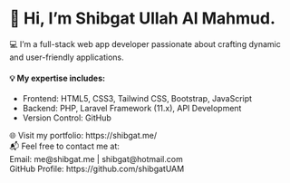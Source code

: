 <h1>👋 Hi, I’m Shibgat Ullah Al Mahmud.</h1>
<p>💻 I’m a full-stack web app developer passionate about crafting dynamic and user-friendly applications.</p>
<h4>💡 My expertise includes:</h4>
<ul>
  <li>Frontend: HTML5, CSS3, Tailwind CSS, Bootstrap, JavaScript</li>
  <li>Backend: PHP, Laravel Framework (11.x), API Development</li>
  <li> Version Control: GitHub</li>
</ul>

<p>
🌐 Visit my portfolio: https://shibgat.me/<br>
📬 Feel free to contact me at: <br>
Email: me@shibgat.me | shibgat@hotmail.com <br>
GitHub Profile: https://github.com/shibgatUAM
</p>


<!---
shibgatUAM/shibgatUAM is a ✨ special ✨ repository because its `README.md` (this file) appears on your GitHub profile.
You can click the Preview link to take a look at your changes.
--->
